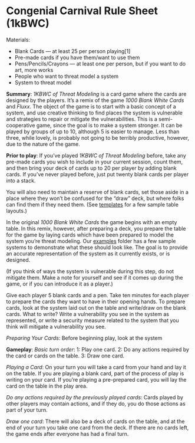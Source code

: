 # Congenial Carnival Rule Sheet (1kBWC)
Materials:
* Blank Cards — at least 25 per person playing[1]
* Pre-made cards if you have them/want to use them
* Pens/Pencils/Crayons — at least one per person, but if you want to do art, more works
* People who want to threat model a system
* System to threat model

**Summary**:
_1KBWC of Threat Modeling_ is a card game where the cards are designed by the players. It’s a remix of the game _1000 Blank White Cards_ and _Fluxx_. The object of the game is to start with a basic concept of a system, and use creative thinking to find places the system is vulnerable and strategies to repair or mitigate the vulnerabilities. This is a semi-cooperative game, since the goal is to make a system stronger. It can be played by groups of up to 10, although 5 is easier to manage. Less than three, while lovely, is probably not going to be terribly productive, however, due to the nature of the game.

**Prior to play**:
If you’ve played _1KBWC of Threat Modeling_ before, take any pre-made cards you wish to include in your current session, count them, and then bring your deck of cards up to 20 per player by adding blank cards. If you’ve never played before, just put twenty blank cards per player into a stack.

You will also need to maintain a reserve of blank cards, set those aside in a place where they won’t be confused for the “draw” deck, but where folks can find them if they need them. (See [templates](https://github.com/cotarg/congenial-carnival/tree/main/templates) for a few sample table layouts.)

In the original _1000 Blank White Cards_ the game begins with an empty table. In this remix, however, after preparing a deck, you prepare the table for the game by laying cards which have been prepared to model the system you’re threat modeling. Our [examples](https://github.com/cotarg/congenial-carnival/tree/main/examples) folder has a few sample systems to demonstrate what these should look like. The goal is to provide an accurate representation of the system as it currently exists, or is designed.

(If you think of ways the system is vulnerable during this step, do not mitigate them. Make a note for yourself and see if it comes up during the game, or if you can introduce it as a player.)

Give each player 5 blank cards and a pen. Take ten minutes for each player to prepare the cards they want to have in their opening hands. To prepare cards, look at the system laid out on the table and write/draw on the blank cards. What to write? Write a vulnerability you see in the system as represented, or write a security measure related to the system that you think will mitigate a vulnerability you see.

_Preparing Your Cards_:
Before beginning play, look at the system 

**Gameplay**:
_Basic turn order_:
1: Play one card.
2: Do any actions required by the card or cards on the table.
3: Draw one card.

_Playing a Card_: On your turn you will take a card from your hand and lay it on the table. If you are playing a blank card, part of the process of play is writing on your card. If you’re playing a pre-prepared card, you will lay the card on the table in the play area.

_Do any actions required by the previously played cards_: Cards played by other players may contain actions, and if they do, you do those actions as part of your turn.

_Draw one card_: There will also be a deck of cards on the table, and at the end of your turn you take one card from the deck. If there are no cards left, the game ends after everyone has had a final turn.

